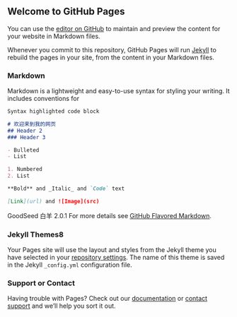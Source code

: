 ## Welcome to GitHub Pages

You can use the [editor on GitHub](https://github.com/wongrongwang/jwx/edit/master/README.md) to maintain and preview the content for your website in Markdown files.

Whenever you commit to this repository, GitHub Pages will run [Jekyll](https://jekyllrb.com/) to rebuild the pages in your site, from the content in your Markdown files.

### Markdown

Markdown is a lightweight and easy-to-use syntax for styling your writing. It includes conventions for

```markdown
Syntax highlighted code block

# 欢迎来到我的网页
## Header 2
### Header 3

- Bulleted
- List

1. Numbered
2. List

**Bold** and _Italic_ and `Code` text

[Link](url) and ![Image](src)
```
GoodSeed 白羊 2.0.1
For more details see [GitHub Flavored Markdown](https://guides.github.com/features/mastering-markdown/).

### Jekyll Themes8

Your Pages site will use the layout and styles from the Jekyll theme you have selected in your [repository settings](https://github.com/wongrongwang/jwx/settings). The name of this theme is saved in the Jekyll `_config.yml` configuration file.

### Support or Contact

Having trouble with Pages? Check out our [documentation](https://help.github.com/categories/github-pages-basics/) or [contact support](https://github.com/contact) and we’ll help you sort it out.
